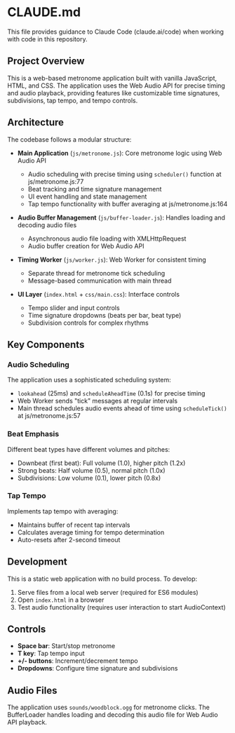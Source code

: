 # CLAUDE.md

This file provides guidance to Claude Code (claude.ai/code) when working with code in this repository.

## Project Overview

This is a web-based metronome application built with vanilla JavaScript, HTML, and CSS. The application uses the Web Audio API for precise timing and audio playback, providing features like customizable time signatures, subdivisions, tap tempo, and tempo controls.

## Architecture

The codebase follows a modular structure:

- **Main Application** (`js/metronome.js`): Core metronome logic using Web Audio API
  - Audio scheduling with precise timing using `scheduler()` function at js/metronome.js:77
  - Beat tracking and time signature management
  - UI event handling and state management
  - Tap tempo functionality with buffer averaging at js/metronome.js:164

- **Audio Buffer Management** (`js/buffer-loader.js`): Handles loading and decoding audio files
  - Asynchronous audio file loading with XMLHttpRequest
  - Audio buffer creation for Web Audio API

- **Timing Worker** (`js/worker.js`): Web Worker for consistent timing
  - Separate thread for metronome tick scheduling
  - Message-based communication with main thread

- **UI Layer** (`index.html` + `css/main.css`): Interface controls
  - Tempo slider and input controls
  - Time signature dropdowns (beats per bar, beat type)
  - Subdivision controls for complex rhythms

## Key Components

### Audio Scheduling
The application uses a sophisticated scheduling system:
- `lookahead` (25ms) and `scheduleAheadTime` (0.1s) for precise timing
- Web Worker sends "tick" messages at regular intervals
- Main thread schedules audio events ahead of time using `scheduleTick()` at js/metronome.js:57

### Beat Emphasis
Different beat types have different volumes and pitches:
- Downbeat (first beat): Full volume (1.0), higher pitch (1.2x)
- Strong beats: Half volume (0.5), normal pitch (1.0x)  
- Subdivisions: Low volume (0.1), lower pitch (0.8x)

### Tap Tempo
Implements tap tempo with averaging:
- Maintains buffer of recent tap intervals
- Calculates average timing for tempo determination
- Auto-resets after 2-second timeout

## Development

This is a static web application with no build process. To develop:

1. Serve files from a local web server (required for ES6 modules)
2. Open `index.html` in a browser
3. Test audio functionality (requires user interaction to start AudioContext)

## Controls

- **Space bar**: Start/stop metronome
- **T key**: Tap tempo input
- **+/- buttons**: Increment/decrement tempo
- **Dropdowns**: Configure time signature and subdivisions

## Audio Files

The application uses `sounds/woodblock.ogg` for metronome clicks. The BufferLoader handles loading and decoding this audio file for Web Audio API playback.